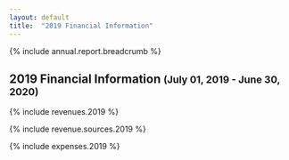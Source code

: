 ```yaml
---
layout: default
title:  "2019 Financial Information"
---
```

{% include annual.report.breadcrumb %}

<h2>2019 Financial Information <small class="subheader" id="current">(July 01, 2019 - June 30, 2020)</small></h2>

{% include revenues.2019 %}

{% include revenue.sources.2019 %}

{% include expenses.2019 %}

<script src="//code.highcharts.com/highcharts.js"></script>
<script src="//code.highcharts.com/modules/exporting.js"></script>
